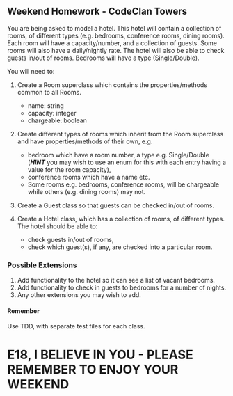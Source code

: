 ## Weekend Homework - CodeClan Towers

You are being asked to model a hotel. This hotel will contain a collection of rooms, of different types (e.g. bedrooms, conference rooms, dining rooms). Each room will have a capacity/number, and a collection of guests. Some rooms will also have a daily/nightly rate. The hotel will also be able to check guests in/out of rooms. Bedrooms will have a type (Single/Double).  

You will need to:

1. Create a Room superclass which contains the properties/methods common to all Rooms. 
	-  name: string
	- capacity: integer
	- chargeable: boolean

2. Create different types of rooms which inherit from the Room superclass and have properties/methods of their own, e.g. 
	- bedroom which have a room number, a type e.g. Single/Double (___HINT___ you may wish to use an enum for this with each entry having a value for the room capacity), 
	- conference rooms which have a name etc. 
	- Some rooms e.g. bedrooms, conference rooms, will be chargeable while others (e.g. dining rooms) may not.
	
3. Create a Guest class so that guests can be checked in/out of rooms.

4. Create a Hotel class, which has a collection of rooms, of different types. The hotel should be able to: 
	- check guests in/out of rooms,
	- check which guest(s), if any, are checked into a particular room.


### Possible Extensions

1. Add functionality to the hotel so it can see a list of vacant bedrooms.
2. Add functionality to check in guests to bedrooms for a number of nights.
3. Any other extensions you may wish to add.

#### Remember
Use TDD, with separate test files for each class.

# E18, I BELIEVE IN YOU - PLEASE REMEMBER TO ENJOY YOUR WEEKEND